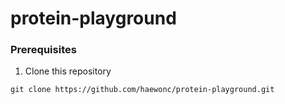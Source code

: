# protein-playground

### Prerequisites
1. Clone this repository
``` 
git clone https://github.com/haewonc/protein-playground.git 
```